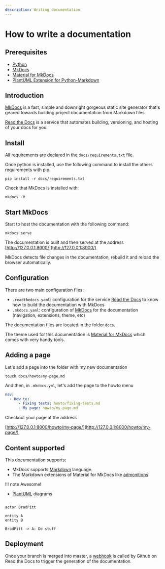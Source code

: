 ```yaml
---
description: Writing documentation
---
```


# How to write a documentation

## Prerequisites

* [Python](https://www.python.org/downloads/)
* [MkDocs](https://www.mkdocs.org/)
* [Material for MkDocs](https://squidfunk.github.io/mkdocs-material/)
* [PlantUML Extension for Python-Markdown](https://github.com/mikitex70/plantuml-markdown)

## Introduction

[MkDocs](https://www.mkdocs.org/) is a fast, simple and downright gorgeous static site generator that's geared towards building project documentation from Markdown files.

[Read the Docs](https://readthedocs.org/) is a service that automates building, versioning, and hosting of your docs for you.

## Install

All requirements are declared in the `docs/requirements.txt` file.

Once python is installed, use the following command to install the others requirements with pip.

```shell
pip install -r docs/requirements.txt
```

Check that MkDocs is installed with:

```shell
mkdocs -V
```

## Start MkDocs

Start to host the documentation with the following command:
```shell
mkdocs serve
```

The documentation is built and then served at the address
[http://127.0.0.1:8000/](http://127.0.0.1:8000/)

MkDocs detects file changes in the documentation, rebuild it and reload the browser automatically.

## Configuration

There are two main configuration files:

- `.readthedocs.yaml`: configuration for the service [Read the Docs](https://readthedocs.org/) to know how to build the documentation with MkDocs
- `.mkdocs.yaml`: configuration of [MkDocs](https://www.mkdocs.org/) for the documentation (navigation, extensions, theme, etc)

The documentation files are located in the folder `docs`.

The theme used for this documentation is [Material for MkDocs](https://squidfunk.github.io/mkdocs-material/) which comes with very handy tools.

## Adding a page

Let's add a page into the folder with my new documentation

```shell
touch docs/howto/my-page.md
```

And then, in `.mkdocs.yml`, let's add the page to the howto menu

```yaml
nav:
  - How to:
      - Fixing tests: howto/fixing-tests.md
      - My page: howto/my-page.md
```

Checkout your page at the address

[http://127.0.0.1:8000/howto/my-page/](http://127.0.0.1:8000/howto/my-page/)

## Content supported

This documentation supports:

- MkDocs supports [Markdown](https://daringfireball.net/projects/markdown/) language.
- The Markdown extensions of Material for MkDocs like [admonitions](https://squidfunk.github.io/mkdocs-material/reference/admonitions/)

!!! note
    Awesome!

- [PlantUML](https://plantuml.com/) diagrams

```plantuml

actor BradPitt

entity A
entity B

BradPitt -> A: Do stuff

```

## Deployment

Once your branch is merged into master, a [webhook](https://github.com/thesandboxgame/sandbox-smart-contracts/settings/hooks) is called by Github on Read the Docs to trigger the generation of the documentation.
